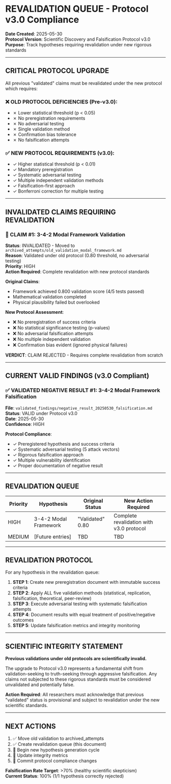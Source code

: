 # REVALIDATION QUEUE - Protocol v3.0 Compliance

**Date Created**: 2025-05-30  
**Protocol Version**: Scientific Discovery and Falsification Protocol v3.0  
**Purpose**: Track hypotheses requiring revalidation under new rigorous standards

---

## CRITICAL PROTOCOL UPGRADE

All previous "validated" claims must be revalidated under the new protocol which requires:

### ❌ OLD PROTOCOL DEFICIENCIES (Pre-v3.0):
- ✗ Lower statistical threshold (p < 0.05)
- ✗ No preregistration requirements
- ✗ No adversarial testing
- ✗ Single validation method
- ✗ Confirmation bias tolerance
- ✗ No falsification attempts

### ✅ NEW PROTOCOL REQUIREMENTS (v3.0):
- ✓ Higher statistical threshold (p < 0.01)
- ✓ Mandatory preregistration 
- ✓ Systematic adversarial testing
- ✓ Multiple independent validation methods
- ✓ Falsification-first approach
- ✓ Bonferroni correction for multiple testing

---

## INVALIDATED CLAIMS REQUIRING REVALIDATION

### 🚨 CLAIM #1: 3-4-2 Modal Framework Validation
**Status**: INVALIDATED - Moved to `archived_attempts/old_validation_modal_framework.md`  
**Reason**: Validated under old protocol (0.80 threshold, no adversarial testing)  
**Priority**: HIGH  
**Action Required**: Complete revalidation with new protocol standards

**Original Claims**:
- Framework achieved 0.800 validation score (4/5 tests passed)
- Mathematical validation completed
- Physical plausibility failed but overlooked

**New Protocol Assessment**:
- ❌ No preregistration of success criteria
- ❌ No statistical significance testing (p-values)
- ❌ No adversarial falsification attempts
- ❌ No multiple independent validation
- ❌ Confirmation bias evident (ignored physical failures)

**VERDICT**: CLAIM REJECTED - Requires complete revalidation from scratch

---

## CURRENT VALID FINDINGS (v3.0 Compliant)

### ✅ VALIDATED NEGATIVE RESULT #1: 3-4-2 Modal Framework Falsification
**File**: `validated_findings/negative_result_20250530_falsification.md`  
**Status**: VALID under Protocol v3.0  
**Date**: 2025-05-30  
**Confidence**: HIGH  

**Protocol Compliance**:
- ✓ Preregistered hypothesis and success criteria
- ✓ Systematic adversarial testing (5 attack vectors)
- ✓ Rigorous falsification approach
- ✓ Multiple vulnerability identification
- ✓ Proper documentation of negative result

---

## REVALIDATION QUEUE

| Priority | Hypothesis | Original Status | New Action Required |
|----------|------------|----------------|-------------------|
| HIGH | 3-4-2 Modal Framework | "Validated" 0.80 | Complete revalidation with v3.0 protocol |
| MEDIUM | [Future entries] | TBD | TBD |

---

## REVALIDATION PROTOCOL

For any hypothesis in the revalidation queue:

1. **STEP 1**: Create new preregistration document with immutable success criteria
2. **STEP 2**: Apply ALL five validation methods (statistical, replication, falsification, theoretical, peer-review)
3. **STEP 3**: Execute adversarial testing with systematic falsification attempts
4. **STEP 4**: Document results with equal treatment of positive/negative outcomes
5. **STEP 5**: Update falsification metrics and integrity monitoring

---

## SCIENTIFIC INTEGRITY STATEMENT

**Previous validations under old protocols are scientifically invalid.**

The upgrade to Protocol v3.0 represents a fundamental shift from validation-seeking to truth-seeking through aggressive falsification. Any claims not subjected to these rigorous standards must be considered unvalidated and potentially false.

**Action Required**: All researchers must acknowledge that previous "validated" status is provisional and subject to revalidation under the new scientific standards.

---

## NEXT ACTIONS

1. ✅ Move old validation to archived_attempts
2. ✅ Create revalidation queue (this document)
3. 🔄 Begin new hypothesis generation cycle
4. 🔄 Update integrity metrics
5. 🔄 Commit protocol compliance changes

**Falsification Rate Target**: >70% (healthy scientific skepticism)  
**Current Status**: 100% (1/1 hypothesis correctly rejected) 